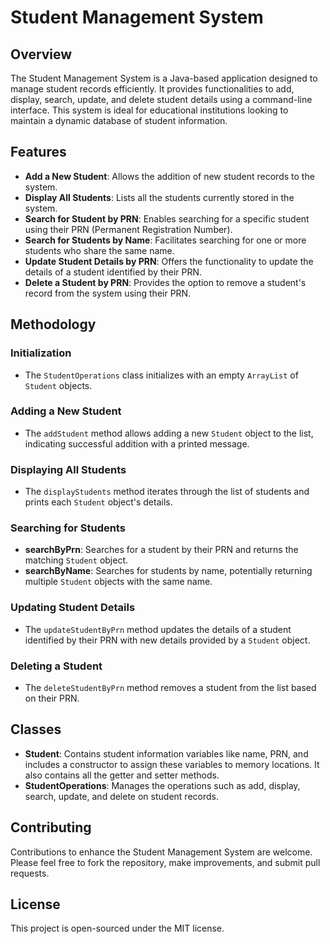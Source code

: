 # Student Management System

## Overview

The Student Management System is a Java-based application designed to manage student records efficiently. It provides functionalities to add, display, search, update, and delete student details using a command-line interface. This system is ideal for educational institutions looking to maintain a dynamic database of student information.

## Features

- **Add a New Student**: Allows the addition of new student records to the system.
- **Display All Students**: Lists all the students currently stored in the system.
- **Search for Student by PRN**: Enables searching for a specific student using their PRN (Permanent Registration Number).
- **Search for Students by Name**: Facilitates searching for one or more students who share the same name.
- **Update Student Details by PRN**: Offers the functionality to update the details of a student identified by their PRN.
- **Delete a Student by PRN**: Provides the option to remove a student's record from the system using their PRN.

## Methodology

### Initialization

- The `StudentOperations` class initializes with an empty `ArrayList` of `Student` objects.

### Adding a New Student

- The `addStudent` method allows adding a new `Student` object to the list, indicating successful addition with a printed message.

### Displaying All Students

- The `displayStudents` method iterates through the list of students and prints each `Student` object's details.

### Searching for Students

- **searchByPrn**: Searches for a student by their PRN and returns the matching `Student` object.
- **searchByName**: Searches for students by name, potentially returning multiple `Student` objects with the same name.

### Updating Student Details

- The `updateStudentByPrn` method updates the details of a student identified by their PRN with new details provided by a `Student` object.

### Deleting a Student

- The `deleteStudentByPrn` method removes a student from the list based on their PRN.

## Classes

- **Student**: Contains student information variables like name, PRN, and includes a constructor to assign these variables to memory locations. It also contains all the getter and setter methods.
- **StudentOperations**: Manages the operations such as add, display, search, update, and delete on student records.

## Contributing

Contributions to enhance the Student Management System are welcome. Please feel free to fork the repository, make improvements, and submit pull requests.

## License

This project is open-sourced under the MIT license.
